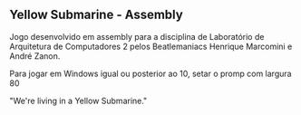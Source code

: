## Yellow Submarine - Assembly

Jogo desenvolvido em assembly para a disciplina de Laboratório de Arquitetura de Computadores 2 pelos Beatlemaniacs Henrique Marcomini e André Zanon.

Para jogar em Windows igual ou posterior ao 10, setar o promp com largura 80

"We're living in a Yellow Submarine."
